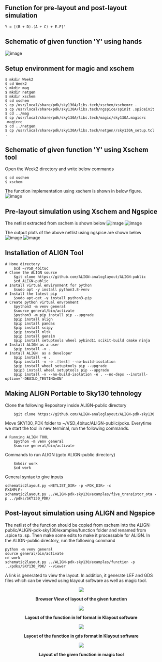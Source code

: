 ## Function for pre-layout and post-layout simulation
```
Y = [(B + D).(A + C) + E.F]'
```

## Schematic of given function 'Y' using hands
![image](https://github.com/syedimaduddin/msvsd4bituc/blob/main/Week-2/Images/Schematic_by_hand.png)

## Setup environment for magic and xschem
```
$ mkdir Week2
$ cd Week2
$ mkdir mag
$ mkdir netgen
$ mkdir xschem
$ cd xschem
$ cp /usr/local/share/pdk/sky130A/libs.tech/xschem/xschemrc .
$ cp /usr/local/share/pdk/sky130A/libs.tech/ngspice/spinit .spiceinit
$ cd ../mag
$ cp /usr/local/share/pdk/sky130A/libs.tech/magic/sky130A.magicrc .magicrc
$ cd ../netgen
$ cp /usr/local/share/pdk/sky130A/libs.tech/netgen//sky130A_setup.tcl .
```

## Schematic of given function 'Y' using Xschem tool
Open the Week2 directory and write below commands
```
$ cd xschem
$ xschem
```
The function implementation using xschem is shown in below figure.
![image](https://github.com/syedimaduddin/msvsd4bituc/blob/main/Week-2/Images/Schematic_by_Xschem.png)

## Pre-layout simulation using Xschem and Ngspice
The netlist extracted from xschem is shown below
![image](https://github.com/syedimaduddin/msvsd4bituc/blob/main/Week-2/Images/prelayout_netlist_1.png)
![image](https://github.com/syedimaduddin/msvsd4bituc/blob/main/Week-2/Images/prelayout_netlist_2.png)

The output plots of the above netlist using ngspice are shown below
![image](https://github.com/syedimaduddin/msvsd4bituc/blob/main/Week-2/Images/Prelayout_Simulation_1.png)
![image](https://github.com/syedimaduddin/msvsd4bituc/blob/main/Week-2/Images/Prelayout_Simulation_2.png)


## Installation of ALIGN Tool
```
# Home directory
    $cd ~/VSD_4bituc
# Clone the ALIGN source
    $git clone https://github.com/ALIGN-analoglayout/ALIGN-public
    $cd ALIGN-public
# Install virtual environment for python
    $sudo apt -y install python3.8-venv
# Install the latest pip
    $sudo apt-get -y install python3-pip
# Create python virtual envronment
    $python3 -m venv general
    $source general/bin/activate
    $python3 -m pip install pip --upgrade
    $pip install align
    $pip install pandas
    $pip install scipy
    $pip install nltk
    $pip install gensim
    $pip install setuptools wheel pybind11 scikit-build cmake ninja
# Install ALIGN as a user
    $pip install -v .
# Install ALIGN  as a developer
    $pip install -e .
    $pip install -v -e .[test] --no-build-isolation
    $pip install wheel setuptools pip --upgrade
    $pip3 install wheel setuptools pip --upgrade
    $pip install -v --no-build-isolation -e . --no-deps --install-option='-DBUILD_TESTING=ON'
```
## Making ALIGN Portable to Sky130 tehnology
Clone the following Repository inside ALIGN-public directory
```
    $git clone https://github.com/ALIGN-analoglayout/ALIGN-pdk-sky130
```
Move SKY130_PDK folder to ~/VSD_4bituc/ALIGN-public/pdks.
Everytime we start the tool in new terminal, run the following commands.

```
# Running ALIGN TOOL
    $python -m venv general
    $source general/bin/activate
```
Commands to run ALIGN (goto ALIGN-public directory)
```
    $mkdir work
    $cd work
```
General syntax to give inputs
```
schematic2layout.py <NETLIST_DIR> -p <PDK_DIR> -c
EXAMPLE:
schematic2layout.py ../ALIGN-pdk-sky130/examples/five_transistor_ota -p ../pdks/SKY130_PDK/
```

## Post-layout simulation using ALIGN and Ngspice
The netlist of the function should be copied from xschem into the ALIGN-public/ALIGN-pdk-sky130/examples/function folder and renamed from .spice to .sp. Then make some edits to make it processable for ALIGN. In the ALIGN-public directory, run the following command
```
python -m venv general
source general/bin/activate
cd work
schematic2layout.py ../ALIGN-pdk-sky130/examples/function -p ../pdks/SKY130_PDK/ --viewer
```
A link is generated to view the layout. In addition, it generate LEF and GDS files which can be viewed using klayout software as well as magic tool.

<p align="center"> <img src="https://github.com/syedimaduddin/msvsd4bituc/blob/main/Week-2/Images/align-layout_browser-view.png"> </p>
<p align="center"> <strong>Browser View of layout of the given function</strong> </p>

<p align="center"> <img src="https://github.com/syedimaduddin/msvsd4bituc/blob/main/Week-2/Images/align-layout_in_klayout_lef.png"> </p>
<p align="center"> <strong>Layout of the function in lef format in Klayout software</strong> </p>

<p align="center"> <img src="https://github.com/syedimaduddin/msvsd4bituc/blob/main/Week-2/Images/align-layout_in_klayout_gds.png"> </p>
<p align="center"> <strong>Layout of the function in gds format in Klayout software</strong> </p>

<p align="center"> <img src="https://github.com/syedimaduddin/msvsd4bituc/blob/main/Week-2/Images/align-layout_in_magic.png"> </p>
<p align="center"> <strong>Layout of the given function in magic tool</strong> </p>

